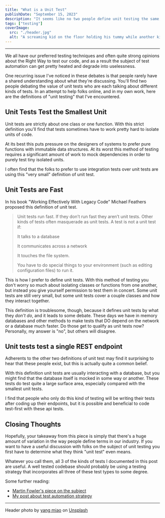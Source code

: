 ```yaml
---
title: "What is a Unit Test"
publishDate: "September 15, 2023"
description: "It seems like no two people define unit testing the same, but shared understanding is necessary for productive discourse"
tags: ["testing"]
coverImage:
  src: "./header.jpg"
  alt: "A screaming kid on the floor holding his tummy while another kid stands over him."
---
```


---

We all have our preferred testing techniques and often quite strong opinions about the Right Way to test our code, and as a result the subject of test automation can get pretty heated and degrade into uselessness.

One recurring issue I've noticed in these debates is that people rarely have a shared understanding about what they're discussing. You'll find two people debating the value of unit tests who are each talking about different kinds of tests. In an attempt to help folks online, and in my own work, here are the definitions of "unit testing" that I've encountered.

## Unit Tests Test the Smallest Unit

Unit tests are strictly about one class or one function. With this strict definition you'll find that tests sometimes have to work pretty hard to isolate units of code. 

At its best this puts pressure on the designers of systems to prefer pure functions with immutable data structures. At its worst this method of testing requires a significant amount of work to mock dependencies in order to purely test tiny isolated units.

I often find that the folks to prefer to use integration tests over unit tests are using this "very small" definition of unit test.

## Unit Tests are Fast

In his book "Working Effectively With Legacy Code" Michael Feathers proposed this definition of unit test.

> Unit tests run fast. If they don’t run fast they aren’t unit tests. Other kinds of tests often masquerade as unit tests. A test is not a unit test if:
>
> It talks to a database
>
> It communicates across a network
>
> It touches the file system.
>
> You have to do special things to your environment (such as editing configuration files) to run it.

This is how I prefer to define unit tests. With this method of testing you don't worry so much about isolating classes or functions from one another, but instead you give yourself permission to test them in concert. Some unit tests are still very small, but some unit tests cover a couple classes and how they interact together.

This definition is troublesome, though, because it defines unit tests by what they _don't do_, and it leads to some debate. These days we have in memory databases and other methods to make tests that DO depend on the network or a database much faster. Do those get to qualify as unit tests now? Personally, my answer is "no", but others will disagree.

## Unit tests test a single REST endpoint

Adherents to the other two definitions of unit test may find it surprising to hear that these people exist, but this is actually quite a common belief. 

With this definition unit tests are usually interacting with a database, but you might find that the database itself is mocked in some way or another. These tests do test quite a large surface area, especially compared with the smallest unit tests.

I find that people who only do this kind of testing will be writing their tests after coding up their endpoints, but it is possible and beneficial to code test-first with these api tests.

## Closing Thoughts

Hopefully, your takeaway from this piece is simply that there's a huge amount of variation in the way people define terms in our industry. If you want to have a useful discussion with folks on the subject of unit testing you first have to determine what they think "unit test" even means.

Whatever you call them, all 3 of the kinds of tests I documented in this post are useful. A well tested codebase should probably be using a testing strategy that incorporates all three of these test types to some degree.

Some further reading: 
- [Martin Fowler's piece on the subject](https://martinfowler.com/articles/2021-test-shapes.html)
- [My post about test automation strategy](https://synapsestudios.com/learn/test-automation-strategy/)

---
Header photo by <a href="https://unsplash.com/@yangmiao?utm_source=unsplash&utm_medium=referral&utm_content=creditCopyText">yang miao</a> on <a href="https://unsplash.com/photos/Z5Lsb65XoCE?utm_source=unsplash&utm_medium=referral&utm_content=creditCopyText">Unsplash</a>
  